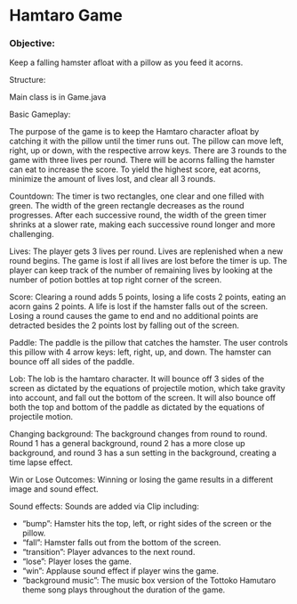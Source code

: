 # Hamtaro Game

### Objective:
Keep a falling hamster afloat with a pillow as you feed it acorns.

Structure:

Main class is in Game.java

Basic Gameplay: 

The purpose of the game is to keep the Hamtaro character afloat by catching it with
the pillow until the timer runs out. The pillow can move left, right, up or down, 
with the respective arrow keys. There are 3 rounds to the game with three lives per 
round. There will be acorns falling the hamster can eat to increase the score. 
To yield the highest score, eat acorns, minimize the amount 
of lives lost, and clear all 3 rounds.

Countdown: 
The timer is two rectangles, one clear and one filled with green. The width of 
the green rectangle decreases as the round progresses. After each successive round, 
the width of the green timer shrinks at a slower rate, making each successive round 
longer and more challenging. 

Lives: 
The player gets 3 lives per round. Lives are replenished when a new round begins. 
The game is lost if all lives are lost before the timer is up. The player can keep 
track of the number of remaining lives by looking at the number of potion bottles 
at top right corner of the screen.   

Score: 
Clearing a round adds 5 points, losing a life costs 2 points, eating an acorn gains 2 points. A life is lost 
if the hamster falls out of the screen. Losing a round causes the game to end and 
no additional points are detracted besides the 2 points lost by falling out of the screen. 

Paddle: 
The paddle is the pillow that catches the hamster. The user controls this pillow 
with 4 arrow keys: left, right, up, and down. The hamster can bounce off all sides of 
the paddle. 

Lob: 
The lob is the hamtaro character. It will bounce off 3 sides of the screen as dictated 
by the equations of projectile motion, which take gravity into account, and fall out 
the bottom of the screen. It will also bounce off both the top and bottom of the paddle 
as dictated by the equations of projectile motion. 

Changing background: 
The background changes from round to round. Round 1 has a general background, round 2 has a 
more close up background, and round 3 has a sun setting in the background, creating a time 
lapse effect. 

Win or Lose Outcomes: 
Winning or losing the game results in a different image and sound effect. 

Sound effects: 
Sounds are added via Clip including: 
- “bump”: Hamster hits the top, left, or right sides of the screen or the pillow.  
- “fall”: Hamster falls out from the bottom of the screen. 
- “transition”: Player advances to the next round. 
- “lose”: Player loses the game. 
- “win”: Applause sound effect if player wins the game. 
- “background music”: The music box version of the Tottoko Hamutaro theme song 
plays throughout the duration of the game.
